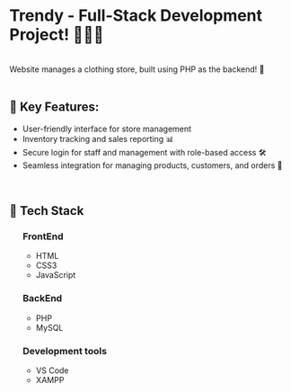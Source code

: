 <h1>Trendy - Full-Stack Development Project! 👨‍💻👗</h1>
<br>
Website manages a clothing store, built using PHP as the backend! 🎉
<br><br>

<h2>🔑 Key Features:</h2>
<ul>
  <li>User-friendly interface for store management</li>
  <li>Inventory tracking and sales reporting 📊</li>
  <li>Secure login for staff and management with role-based access 🛠️</li>
  <li>Seamless integration for managing products, customers, and orders 🛒</li>
</ul>
<br>

<h2>🔧 Tech Stack</h2>
<ul>
  <h3>FrontEnd</h3>
  <ul>
  <li>HTML</li>
  <li>CSS3</li>
  <li>JavaScript</li>
  </ul>

  
<h3>BackEnd</h3>
<ul>
  <li>PHP</li>
  <li>MySQL</li>
</ul> 
<h3>Development tools</h3>
<ul>
  <li>VS Code</li>
  <li>XAMPP</li>
</ul>
</ul>



